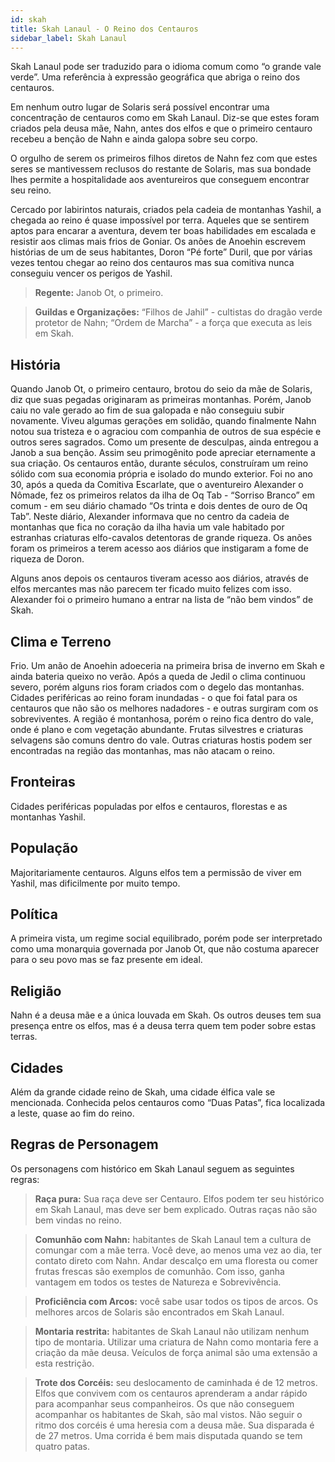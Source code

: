 ```yaml
---
id: skah
title: Skah Lanaul - O Reino dos Centauros
sidebar_label: Skah Lanaul
---
```

Skah Lanaul pode ser traduzido para o idioma comum como “o grande vale verde”. Uma referência à expressão geográfica que abriga o reino dos centauros.

Em nenhum outro lugar de Solaris será possível encontrar uma concentração de centauros como em Skah Lanaul. Diz-se que estes foram criados pela deusa mãe, Nahn, antes dos elfos e que o primeiro centauro recebeu a benção de Nahn e ainda galopa sobre seu corpo.

O orgulho de serem os primeiros filhos diretos de Nahn fez com que estes seres se mantivessem reclusos do restante de Solaris, mas sua bondade lhes permite a hospitalidade aos aventureiros que conseguem encontrar seu reino.

Cercado por labirintos naturais, criados pela cadeia de montanhas Yashil, a chegada ao reino é quase impossível por terra. Aqueles que se sentirem aptos para encarar a aventura, devem ter boas habilidades em escalada e resistir aos climas mais frios de Goniar. Os anões de Anoehin escrevem histórias de um de seus habitantes, Doron “Pé forte” Duril, que por várias vezes tentou chegar ao reino dos centauros mas sua comitiva nunca conseguiu vencer os perigos de Yashil.

> **Regente:** Janob Ot, o primeiro.

> **Guildas e Organizações:** “Filhos de Jahil” - cultistas do dragão verde protetor de Nahn; “Ordem de Marcha” - a força que executa as leis em Skah.

## História
Quando Janob Ot, o primeiro centauro, brotou do seio da mãe de Solaris, diz que suas pegadas originaram as primeiras montanhas. Porém, Janob caiu no vale gerado ao fim de sua galopada e não conseguiu subir novamente. Viveu algumas gerações em solidão, quando finalmente Nahn notou sua tristeza e o agraciou com companhia de outros de sua espécie e outros seres sagrados. Como um presente de desculpas, ainda entregou a Janob a sua benção. Assim seu primogênito pode apreciar eternamente a sua criação. Os centauros então, durante séculos, construíram um reino sólido com sua economia própria e isolado do mundo exterior. Foi no ano 30, após a queda da Comitiva Escarlate, que o aventureiro Alexander o Nômade, fez os primeiros relatos da ilha de Oq Tab - “Sorriso Branco” em comum - em seu diário chamado “Os trinta e dois dentes de ouro de Oq Tab”. Neste diário, Alexander informava que no centro da cadeia de montanhas que fica no coração da ilha havia um vale habitado por estranhas criaturas elfo-cavalos detentoras de grande riqueza. Os anões foram os primeiros a terem acesso aos diários que instigaram a fome de riqueza de Doron.

Alguns anos depois os centauros tiveram acesso aos diários, através de elfos mercantes mas não parecem ter ficado muito felizes com isso. Alexander foi o primeiro humano a entrar na lista de “não bem vindos” de Skah.

## Clima e Terreno
Frio. Um anão de Anoehin adoeceria na primeira brisa de inverno em Skah e ainda bateria queixo no verão. Após a queda de Jedil o clima continuou severo, porém alguns rios foram criados com o degelo das montanhas. Cidades periféricas ao reino foram inundadas - o que foi fatal para os centauros que não são os melhores nadadores - e outras surgiram com os sobreviventes. A região é montanhosa, porém o reino fica dentro do vale, onde é plano e com vegetação abundante. Frutas silvestres e criaturas selvagens são comuns dentro do vale. Outras criaturas hostis podem ser encontradas na região das montanhas, mas não atacam o reino.  

## Fronteiras
Cidades periféricas populadas por elfos e centauros, florestas e as montanhas Yashil.

## População
Majoritariamente centauros. Alguns elfos tem a permissão de viver em Yashil, mas dificilmente por muito tempo.

## Política
A primeira vista, um regime social equilibrado, porém pode ser interpretado como uma monarquia governada por Janob Ot, que não costuma aparecer para o seu povo mas se faz presente em ideal.

## Religião
Nahn é a deusa mãe e a única louvada em Skah. Os outros deuses tem sua presença entre os elfos, mas é a deusa terra quem tem poder sobre estas terras.

## Cidades
Além da grande cidade reino de Skah, uma cidade élfica vale se mencionada. Conhecida pelos centauros como “Duas Patas”, fica localizada a leste, quase ao fim do reino.

## Regras de Personagem

Os personagens com histórico em Skah Lanaul seguem as seguintes regras:

> **Raça pura:** Sua raça deve ser Centauro. Elfos podem ter seu histórico em Skah Lanaul, mas deve ser bem explicado. Outras raças não são bem vindas no reino.

> **Comunhão com Nahn:** habitantes de Skah Lanaul tem a cultura de comungar com a mãe terra. Você deve, ao menos uma vez ao dia, ter contato direto com Nahn. Andar descalço em uma floresta ou comer frutas frescas são exemplos de comunhão. Com isso, ganha vantagem em todos os testes de Natureza e Sobrevivência.

> **Proficiência com Arcos:** você sabe usar todos os tipos de arcos. Os melhores arcos de Solaris são encontrados em Skah Lanaul.

> **Montaria restrita:** habitantes de Skah Lanaul não utilizam nenhum tipo de montaria. Utilizar uma criatura de Nahn como montaria fere a criação da mãe deusa. Veículos de força animal são uma extensão a esta restrição.

> **Trote dos Corcéis:** seu deslocamento de caminhada é de 12 metros. Elfos que convivem com os centauros aprenderam a andar rápido para acompanhar seus companheiros. Os que não conseguem acompanhar os habitantes de Skah, são mal vistos. Não seguir o ritmo dos corcéis é uma heresia com a deusa mãe. Sua disparada é de 27 metros. Uma corrida é bem mais disputada quando se tem quatro patas.